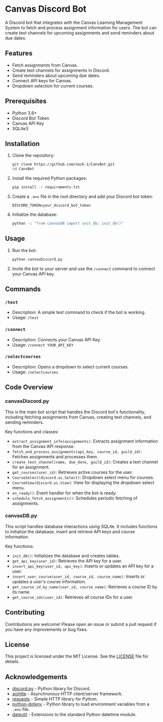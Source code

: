 # Canvas Discord Bot

A Discord bot that integrates with the Canvas Learning Management System to fetch and process assignment information for users. The bot can create text channels for upcoming assignments and send reminders about due dates.

## Features

- Fetch assignments from Canvas.
- Create text channels for assignments in Discord.
- Send reminders about upcoming due dates.
- Connect API keys for Canvas.
- Dropdown selection for current courses.

## Prerequisites

- Python 3.8+
- Discord Bot Token
- Canvas API Key
- SQLite3

## Installation

1. Clone the repository:
    ```sh
    git clone https://github.com/nazk-1/CanvBot.git
    cd CanvBot
    ```

2. Install the required Python packages:
    ```sh
    pip install -r requirements.txt
    ```

3. Create a `.env` file in the root directory and add your Discord bot token:
    ```env
    DISCORD_TOKEN=your_discord_bot_token
    ```

4. Initialize the database:
    ```sh
    python -c "from canvasDB import init_db; init_db()"
    ```

## Usage

1. Run the bot:
    ```sh
    python canvasDiscord.py
    ```

2. Invite the bot to your server and use the `/connect` command to connect your Canvas API key.

## Commands

### `/test`
- Description: A simple test command to check if the bot is working.
- Usage: `/test`

### `/connect`
- Description: Connects your Canvas API Key.
- Usage: `/connect YOUR_API_KEY`

### `/selectcourses`
- Description: Opens a dropdown to select current courses.
- Usage: `/selectcourses`

## Code Overview

### canvasDiscord.py

This is the main bot script that handles the Discord bot's functionality, including fetching assignments from Canvas, creating text channels, and sending reminders.

Key functions and classes:
- `extract_assignment_info(assignments)`: Extracts assignment information from the Canvas API response.
- `fetch_and_process_assignments(api_key, course_id, guild_id)`: Fetches assignments and processes them.
- `create_text_channel(name, due_date, guild_id)`: Creates a text channel for an assignment.
- `get_courses(user_id)`: Retrieves active courses for the user.
- `CourseSelect(discord.ui.Select)`: Dropdown select menu for courses.
- `CourseView(discord.ui.View)`: View for displaying the dropdown select menu.
- `on_ready()`: Event handler for when the bot is ready.
- `schedule_fetch_assignments()`: Schedules periodic fetching of assignments.

### canvasDB.py

This script handles database interactions using SQLite. It includes functions to initialize the database, insert and retrieve API keys and course information.

Key functions:
- `init_db()`: Initializes the database and creates tables.
- `get_api_key(user_id)`: Retrieves the API key for a user.
- `insert_api_key(user_id, api_key)`: Inserts or updates an API key for a user.
- `insert_user_course(user_id, course_id, course_name)`: Inserts or updates a user's course information.
- `get_course_id_by_name(user_id, course_name)`: Retrieves a course ID by its name.
- `get_course_ids(user_id)`: Retrieves all course IDs for a user.

## Contributing

Contributions are welcome! Please open an issue or submit a pull request if you have any improvements or bug fixes.

## License

This project is licensed under the MIT License. See the [LICENSE](LICENSE) file for details.

## Acknowledgements

- [discord.py](https://github.com/Rapptz/discord.py) - Python library for Discord.
- [aiohttp](https://github.com/aio-libs/aiohttp) - Asynchronous HTTP client/server framework.
- [requests](https://github.com/psf/requests) - Simple HTTP library for Python.
- [python-dotenv](https://github.com/theskumar/python-dotenv) - Python library to load environment variables from a `.env` file.
- [dateutil](https://github.com/dateutil/dateutil) - Extensions to the standard Python datetime module.
